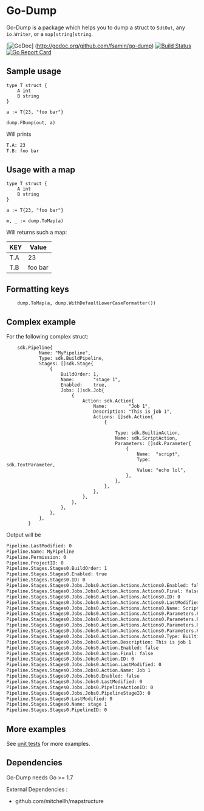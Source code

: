 # Go-Dump

Go-Dump is a package which helps you to dump a struct to `SdtOut`, any `io.Writer`, or a `map[string]string`.

[![GoDoc](https://img.shields.io/badge/godoc-reference-blue.svg)]
(http://godoc.org/github.com/fsamin/go-dump) [![Build Status](https://travis-ci.org/fsamin/go-dump.svg?branch=master)](https://travis-ci.org/fsamin/go-dump) [![Go Report Card](https://goreportcard.com/badge/github.com/fsamin/go-dump)](https://goreportcard.com/report/github.com/fsamin/go-dump)

## Sample usage

````golang
type T struct {
    A int
    B string
}

a := T{23, "foo bar"}

dump.FDump(out, a)
````

Will prints

````bash
T.A: 23
T.B: foo bar
````

## Usage with a map

```golang
type T struct {
    A int
    B string
}

a := T{23, "foo bar"}

m, _ := dump.ToMap(a)
```

Will returns such a map:

| KEY           | Value         |
| ------------- | ------------- |
| T.A           | 23            |
| T.B           | foo bar       |

## Formatting keys

```golang
    dump.ToMap(a, dump.WithDefaultLowerCaseFormatter())
```

## Complex example

For the following complex struct:

```golang
    sdk.Pipeline{
            Name: "MyPipeline",
            Type: sdk.BuildPipeline,
            Stages: []sdk.Stage{
                {
                    BuildOrder: 1,
                    Name:       "stage 1",
                    Enabled:    true,
                    Jobs: []sdk.Job{
                        {
                            Action: sdk.Action{
                                Name:        "Job 1",
                                Description: "This is job 1",
                                Actions: []sdk.Action{
                                    {

                                        Type: sdk.BuiltinAction,
                                        Name: sdk.ScriptAction,
                                        Parameters: []sdk.Parameter{
                                            {
                                                Name:  "script",
                                                Type:  sdk.TextParameter,
                                                Value: "echo lol",
                                            },
                                        },
                                    },
                                },
                            },
                        },
                    },
                },
            },
        }
```

Output will be

````bash
Pipeline.LastModified: 0
Pipeline.Name: MyPipeline
Pipeline.Permission: 0
Pipeline.ProjectID: 0
Pipeline.Stages.Stages0.BuildOrder: 1
Pipeline.Stages.Stages0.Enabled: true
Pipeline.Stages.Stages0.ID: 0
Pipeline.Stages.Stages0.Jobs.Jobs0.Action.Actions.Actions0.Enabled: false
Pipeline.Stages.Stages0.Jobs.Jobs0.Action.Actions.Actions0.Final: false
Pipeline.Stages.Stages0.Jobs.Jobs0.Action.Actions.Actions0.ID: 0
Pipeline.Stages.Stages0.Jobs.Jobs0.Action.Actions.Actions0.LastModified: 0
Pipeline.Stages.Stages0.Jobs.Jobs0.Action.Actions.Actions0.Name: Script
Pipeline.Stages.Stages0.Jobs.Jobs0.Action.Actions.Actions0.Parameters.Parameters0.ID: 0
Pipeline.Stages.Stages0.Jobs.Jobs0.Action.Actions.Actions0.Parameters.Parameters0.Name: script
Pipeline.Stages.Stages0.Jobs.Jobs0.Action.Actions.Actions0.Parameters.Parameters0.Type: text
Pipeline.Stages.Stages0.Jobs.Jobs0.Action.Actions.Actions0.Parameters.Parameters0.Value: echo lol
Pipeline.Stages.Stages0.Jobs.Jobs0.Action.Actions.Actions0.Type: Builtin
Pipeline.Stages.Stages0.Jobs.Jobs0.Action.Description: This is job 1
Pipeline.Stages.Stages0.Jobs.Jobs0.Action.Enabled: false
Pipeline.Stages.Stages0.Jobs.Jobs0.Action.Final: false
Pipeline.Stages.Stages0.Jobs.Jobs0.Action.ID: 0
Pipeline.Stages.Stages0.Jobs.Jobs0.Action.LastModified: 0
Pipeline.Stages.Stages0.Jobs.Jobs0.Action.Name: Job 1
Pipeline.Stages.Stages0.Jobs.Jobs0.Enabled: false
Pipeline.Stages.Stages0.Jobs.Jobs0.LastModified: 0
Pipeline.Stages.Stages0.Jobs.Jobs0.PipelineActionID: 0
Pipeline.Stages.Stages0.Jobs.Jobs0.PipelineStageID: 0
Pipeline.Stages.Stages0.LastModified: 0
Pipeline.Stages.Stages0.Name: stage 1
Pipeline.Stages.Stages0.PipelineID: 0
````

## More examples

See [unit tests](test/dump_test.go) for more examples.

## Dependencies

Go-Dump needs Go >= 1.7

External Dependencies :

- github.com/mitchellh/mapstructure